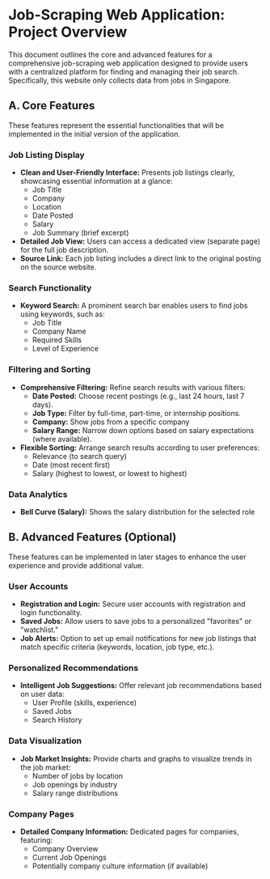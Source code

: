 # Job-Scraping Web Application: Project Overview

This document outlines the core and advanced features for a comprehensive job-scraping web application designed to provide users with a centralized platform for finding and managing their job search. Specifically, this website only collects data from jobs in Singapore.

## A. Core Features

These features represent the essential functionalities that will be implemented in the initial version of the application.

### Job Listing Display

*   **Clean and User-Friendly Interface:** Presents job listings clearly, showcasing essential information at a glance:
    *   Job Title
    *   Company
    *   Location
    *   Date Posted
    *   Salary
    *   Job Summary (brief excerpt)
*   **Detailed Job View:** Users can access a dedicated view (separate page) for the full job description.
*   **Source Link:** Each job listing includes a direct link to the original posting on the source website.

### Search Functionality

*   **Keyword Search:** A prominent search bar enables users to find jobs using keywords, such as:
    *   Job Title
    *   Company Name
    *   Required Skills
    *   Level of Experience

### Filtering and Sorting

*   **Comprehensive Filtering:**  Refine search results with various filters:
    *   **Date Posted:** Choose recent postings (e.g., last 24 hours, last 7 days).
    *   **Job Type:** Filter by full-time, part-time, or internship positions.
    *   **Company:**  Show jobs from a specific company
    *   **Salary Range:** Narrow down options based on salary expectations (where available).
*   **Flexible Sorting:** Arrange search results according to user preferences:
    *   Relevance (to search query)
    *   Date (most recent first)
    *   Salary (highest to lowest, or lowest to highest)
 
### Data Analytics

*   **Bell Curve (Salary):** Shows the salary distribution for the selected role 

## B. Advanced Features (Optional)

These features can be implemented in later stages to enhance the user experience and provide additional value.

### User Accounts

*   **Registration and Login:** Secure user accounts with registration and login functionality.
*   **Saved Jobs:** Allow users to save jobs to a personalized "favorites" or "watchlist."
*   **Job Alerts:** Option to set up email notifications for new job listings that match specific criteria (keywords, location, job type, etc.).

### Personalized Recommendations

*   **Intelligent Job Suggestions:** Offer relevant job recommendations based on user data:
    *   User Profile (skills, experience)
    *   Saved Jobs
    *   Search History

### Data Visualization

*   **Job Market Insights:** Provide charts and graphs to visualize trends in the job market:
    *   Number of jobs by location
    *   Job openings by industry
    *   Salary range distributions

### Company Pages

*   **Detailed Company Information:** Dedicated pages for companies, featuring:
    *   Company Overview
    *   Current Job Openings
    *   Potentially company culture information (if available)

